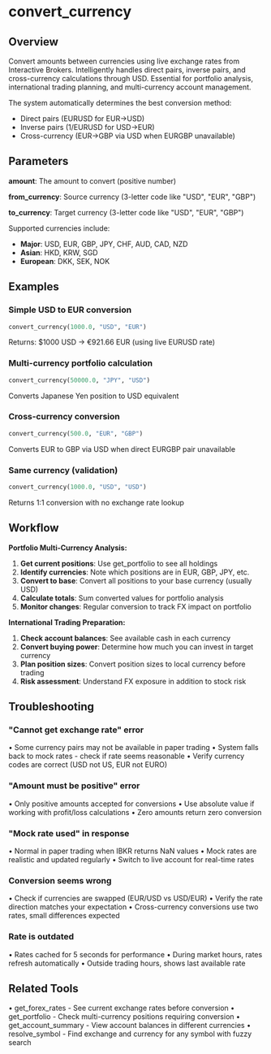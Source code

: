 # convert_currency

## Overview
Convert amounts between currencies using live exchange rates from Interactive Brokers.
Intelligently handles direct pairs, inverse pairs, and cross-currency calculations through USD.
Essential for portfolio analysis, international trading planning, and multi-currency account management.

The system automatically determines the best conversion method:
- Direct pairs (EURUSD for EUR→USD)
- Inverse pairs (1/EURUSD for USD→EUR) 
- Cross-currency (EUR→GBP via USD when EURGBP unavailable)

## Parameters

**amount**: The amount to convert (positive number)

**from_currency**: Source currency (3-letter code like "USD", "EUR", "GBP")

**to_currency**: Target currency (3-letter code like "USD", "EUR", "GBP")

Supported currencies include:
- **Major**: USD, EUR, GBP, JPY, CHF, AUD, CAD, NZD
- **Asian**: HKD, KRW, SGD
- **European**: DKK, SEK, NOK

## Examples

### Simple USD to EUR conversion
```python
convert_currency(1000.0, "USD", "EUR")
```
Returns: $1000 USD → €921.66 EUR (using live EURUSD rate)

### Multi-currency portfolio calculation
```python
convert_currency(50000.0, "JPY", "USD")
```
Converts Japanese Yen position to USD equivalent

### Cross-currency conversion
```python
convert_currency(500.0, "EUR", "GBP")
```
Converts EUR to GBP via USD when direct EURGBP pair unavailable

### Same currency (validation)
```python
convert_currency(1000.0, "USD", "USD")
```
Returns 1:1 conversion with no exchange rate lookup

## Workflow

**Portfolio Multi-Currency Analysis:**

1. **Get current positions**: Use get_portfolio to see all holdings
2. **Identify currencies**: Note which positions are in EUR, GBP, JPY, etc.
3. **Convert to base**: Convert all positions to your base currency (usually USD)
4. **Calculate totals**: Sum converted values for portfolio analysis
5. **Monitor changes**: Regular conversion to track FX impact on portfolio

**International Trading Preparation:**
1. **Check account balances**: See available cash in each currency
2. **Convert buying power**: Determine how much you can invest in target currency
3. **Plan position sizes**: Convert position sizes to local currency before trading
4. **Risk assessment**: Understand FX exposure in addition to stock risk

## Troubleshooting

### "Cannot get exchange rate" error
• Some currency pairs may not be available in paper trading
• System falls back to mock rates - check if rate seems reasonable
• Verify currency codes are correct (USD not US, EUR not EURO)

### "Amount must be positive" error
• Only positive amounts accepted for conversions
• Use absolute value if working with profit/loss calculations
• Zero amounts return zero conversion

### "Mock rate used" in response
• Normal in paper trading when IBKR returns NaN values
• Mock rates are realistic and updated regularly
• Switch to live account for real-time rates

### Conversion seems wrong
• Check if currencies are swapped (EUR/USD vs USD/EUR)
• Verify the rate direction matches your expectation
• Cross-currency conversions use two rates, small differences expected

### Rate is outdated
• Rates cached for 5 seconds for performance
• During market hours, rates refresh automatically
• Outside trading hours, shows last available rate

## Related Tools
• get_forex_rates - See current exchange rates before conversion
• get_portfolio - Check multi-currency positions requiring conversion
• get_account_summary - View account balances in different currencies
• resolve_symbol - Find exchange and currency for any symbol with fuzzy search
